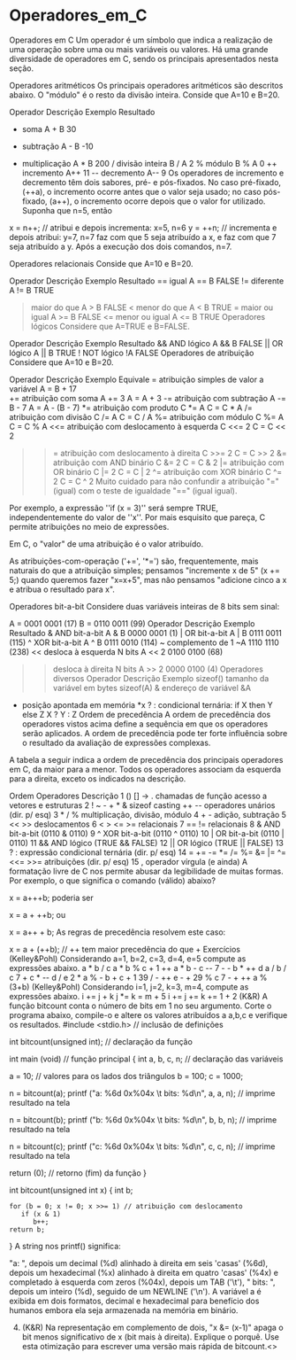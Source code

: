 # Operadores_em_C

Operadores em C
Um operador é um símbolo que indica a realização de uma operação sobre uma ou mais variáveis ou valores. Há uma grande diversidade de operadores em C, sendo os principais apresentados nesta seção.

Operadores aritméticos
Os principais operadores aritméticos são descritos abaixo. O "módulo" é o resto da divisão inteira. Conside que A=10 e B=20.

Operador	Descrição	Exemplo	Resultado
+	soma	A + B	30
-	subtração	A - B	-10
*	multiplicação	A * B	200
/	divisão inteira	B / A	2
%	módulo	B % A	0
++	incremento	A++	11
--	decremento	A--	9
Os operadores de incremento e decremento têm dois sabores, pré- e pós-fixados. No caso pré-fixado, (++a), o incremento ocorre antes que o valor seja usado; no caso pós-fixado, (a++), o incremento ocorre depois que o valor for utilizado. Suponha que n=5, então

x = n++;    // atribui e depois incrementa: x=5, n=6
y = ++n;    // incrementa e depois atribui: y=7, n=7
faz com que 5 seja atribuído a x, e faz com que 7 seja atribuído a y. Após a execução dos dois comandos, n=7.

Operadores relacionais
Conside que A=10 e B=20.

Operador	Descrição	Exemplo	Resultado
==	igual	A == B	FALSE
!=	diferente	A != B	TRUE
>	maior do que	A > B	FALSE
<	menor do que	A < B	TRUE
>=	maior ou igual	A >= B	FALSE
<=	menor ou igual  	A <= B	TRUE
Operadores lógicos
Considere que A=TRUE e B=FALSE.

Operador	Descrição	Exemplo	Resultado
&&	AND lógico  	A && B	FALSE
||	OR lógico	A || B	TRUE
!	NOT lógico	!A	FALSE
Operadores de atribuição
Considere que A=10 e B=20.

Operador	Descrição	Exemplo	Equivale
=	atribuição simples de valor a variável	A = B + 17 	
+=	atribuição com soma	A += 3	A = A + 3
-=	atribuição com subtração	A -= B - 7	A = A - (B - 7)
*=	atribuição com produto	C *= A	C = C * A
/=	atribuição com divisão	C /= A	C = C / A
%=	atribuição com módulo	C %= A	C = C % A
<<=	atribuição com deslocamento à esquerda	C <<= 2	C = C << 2
>>=	atribuição com deslocamento à direita	C >>= 2	C = C >> 2
&=	atribuição com AND binário	C &= 2	C = C & 2
|=	atribuição com OR binário	C |= 2	C = C | 2
^=	atribuição com XOR binário	C ^= 2	C = C ^ 2
Muito cuidado para não confundir a atribuição "=" (igual) com o teste de igualdade "==" (igual igual).

Por exemplo, a expressão ''if (x = 3)'' será sempre TRUE, independentemente do valor de ''x''. Por mais esquisito que pareça, C permite atribuições no meio de expressões.

Em C, o "valor" de uma atribuição é o valor atribuído.

As atribuições-com-operação ('+=', '*=') são, frequentemente, mais naturais do que a atribuição simples; pensamos "incremente x de 5" (x += 5;) quando queremos fazer "x=x+5", mas não pensamos "adicione cinco a x e atribua o resultado para x".

Operadores bit-a-bit
Considere duas variáveis inteiras de 8 bits sem sinal:

A = 0001 0001 (17)
B = 0110 0011 (99)
Operador	Descrição	Exemplo	Resultado
&	AND bit-a-bit	A & B	0000 0001 (1)
|	OR bit-a-bit	A | B	0111 0011 (115)
^	XOR bit-a-bit	A ^ B	0111 0010 (114)
~	complemento de 1	~A	1110 1110 (238)
<<	desloca à esquerda N bits  	A << 2	0100 0100 (68)
>>	desloca à direita N bits	A >> 2	0000 0100 (4)
Operadores diversos
Operador	Descrição	Exemplo
sizeof()	tamanho da variável em bytes	sizeof(A)
&	endereço de variável	&A
*	posição apontada em memória	*x
? :	condicional ternária: if X then Y else Z  	X ? Y : Z
Ordem de precedência
A ordem de precedência dos operadores vistos acima define a sequência em que os operadores serão aplicados. A ordem de precedência pode ter forte influência sobre o resultado da avaliação de expressões complexas.

A tabela a seguir indica a ordem de precedência dos principais operadores em C, da maior para a menor. Todos os operadores associam da esquerda para a direita, exceto os indicados na descrição.

Ordem	Operadores	Descrição
1	() [] -> .	chamadas de função acesso a vetores e estruturas
2	! ~ - + * & sizeof casting ++ --	operadores unários (dir. p/ esq)
3	* / %	multiplicação, divisão, módulo
4	+ -	adição, subtração
5	<< >>	deslocamentos
6	<   >   <=   >=	relacionais
7	==   !=	relacionais
8	&	AND bit-a-bit (0110 & 0110)
9	^	XOR bit-a-bit (0110 ^ 0110)
10	|	OR bit-a-bit   (0110 | 0110)
11	&&	AND lógico (TRUE && FALSE)
12	||	OR lógico   (TRUE || FALSE)
13	? :	expressão condicional ternária (dir. p/ esq)
14	= += -= *= /= %= &= |= ^= <<= >>=  	atribuições (dir. p/ esq)
15	,	operador vírgula (e ainda)
A formatação livre de C nos permite abusar da legibilidade de muitas formas. Por exemplo, o que significa o comando (válido) abaixo?

x = a+++b;
poderia ser

x = a + ++b;
ou

x = a++ + b;
As regras de precedência resolvem este caso:

x = a + (++b);  // ++ tem maior precedência do que +
Exercícios
(Kelley&Pohl) Considerando a=1, b=2, c=3, d=4, e=5 compute as expressões abaixo.
a * b / c
a * b % c + 1
++ a * b - c --
7 - - b * ++ d
a / b / c
7 + c * -- d / e
2 * a % - b + c + 1
39 / - ++ e - + 29 % c
7 - + ++ a % (3+b)
(Kelley&Pohl) Considerando i=1, j=2, k=3, m=4, compute as expressões abaixo.
i += j + k
j *= k = m + 5
i += j += k += 1 + 2
(K&R) A função bitcount conta o número de bits em 1 no seu argumento. Corte o programa abaixo, compile-o e altere os valores atribuídos a a,b,c e verifique os resultados.
#include <stdio.h>              // inclusão de definições

int bitcount(unsigned int);     // declaração da função


int main (void)                 // função principal
{
   int a, b, c, n;              // declaração das variáveis

   a = 10;                      // valores para os lados dos triângulos
   b = 100;
   c = 1000;

   n = bitcount(a);
   printf ("a: %6d 0x%04x \t bits: %d\n", a, a, n);  // imprime resultado na tela

   n = bitcount(b);
   printf ("b: %6d 0x%04x \t bits: %d\n", b, b, n);  // imprime resultado na tela

   n = bitcount(c);
   printf ("c: %6d 0x%04x \t bits: %d\n", c, c, n);  // imprime resultado na tela

  return (0);                    // retorno (fim) da função
}

int bitcount(unsigned int x)
{
    int b;

    for (b = 0; x != 0; x >>= 1) // atribuição com deslocamento
       if (x & 1)
          b++;
    return b;
}
A string nos printf() significa:

"a: ", depois um decimal (%d) alinhado à direita em seis 'casas' (%6d), depois um hexadecimal (%x) alinhado à direita em quatro 'casas' (%4x) e completado à esquerda com zeros (%04x), depois um TAB ('\t'), " bits: ", depois um inteiro (%d), seguido de um NEWLINE ('\n'). A variável a é exibida em dois formatos, decimal e hexadecimal para benefício dos humanos embora ela seja armazenada na memória em binário.

4) (K&R) Na representação em complemento de dois, "x &= (x-1)" apaga o bit menos significativo de x (bit mais à direita). Explique o porquê. Use esta otimização para escrever uma versão mais rápida de bitcount.<>
